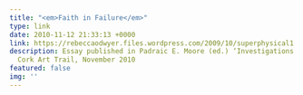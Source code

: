 ```yaml
---
title: "<em>Faith in Failure</em>"
type: link
date: 2010-11-12 21:33:13 +0000
link: https://rebeccaodwyer.files.wordpress.com/2009/10/superphysical1.pdf
description: Essay published in Padraic E. Moore (ed.) ‘Investigations into the Super-Physical,’
  Cork Art Trail, November 2010
featured: false
img: ''
---
```


